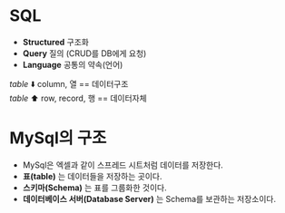 # SQL

- __Structured__ 구조화
- __Query__ 질의 (CRUD를 DB에게 요청)
- __Language__ 공통의 약속(언어)  

*table* ⬇️ column, 열  == 데이터구조  
*table* ⬆️ row, record, 행 == 데이터자체




# MySql의 구조

- MySql은 엑셀과 같이 스프레드 시트처럼 데이터를 저장한다.
- __표(table)__ 는 데이터들을 저장하는 곳이다.
- __스키마(Schema)__ 는 표를 그룹화한 것이다. 
- __데이터베이스 서버(Database Server)__ 는 Schema를 보관하는 저장소이다.


